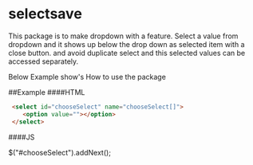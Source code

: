 # selectsave

This package is to make dropdown with a feature.
Select a value from dropdown and it shows up below the drop down as selected item with a close button. and avoid duplicate select and this selected values can be accessed separately.

Below Example show's How to use the package

##Example
####HTML
```html
 <select id="chooseSelect" name="chooseSelect[]">
    <option value=""></option>
 </select>
```
####JS
 
$("#chooseSelect").addNext();
 
 

